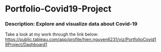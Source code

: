 # Portfolio-Covid19-Project
### Description: Explore and visualize data about Covid-19 
Take a look at my work through the link below: 
https://public.tableau.com/app/profile/hien.nguyen6231/viz/PortfolioCovid19Project/Dashboard1

